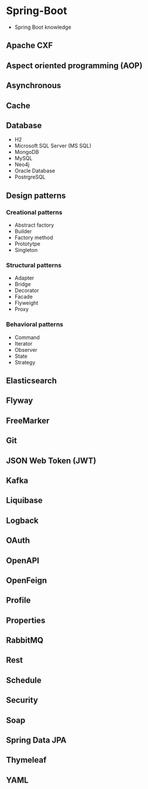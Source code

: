 # Spring-Boot
 - Spring Boot knowledge
 
## Apache CXF

## Aspect oriented programming (AOP)

## Asynchronous

## Cache

## Database

 - H2
 - Microsoft SQL Server (MS SQL)
 - MongoDB
 - MySQL
 - Neo4j
 - Oracle Database
 - PostrgreSQL

## Design patterns

### Creational patterns

 - Abstract factory
 - Builder
 - Factory method
 - Prototytpe
 - Singleton

### Structural patterns

 - Adapter 
 - Bridge
 - Decorator
 - Facade
 - Flyweight
 - Proxy

### Behavioral patterns

- Command
- Iterator
- Observer
- State
- Strategy

## Elasticsearch

## Flyway

## FreeMarker

## Git

## JSON Web Token (JWT)

## Kafka

## Liquibase 

## Logback

## OAuth

## OpenAPI

## OpenFeign

## Profile

## Properties

## RabbitMQ

## Rest

## Schedule

## Security

## Soap

## Spring Data JPA

## Thymeleaf

## YAML
